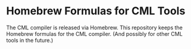 # Homebrew Formulas for CML Tools

The CML compiler is released via Homebrew.
This repository keeps the Homebrew formulas for the CML compiler.
(And possibly for other CML tools in the future.)
